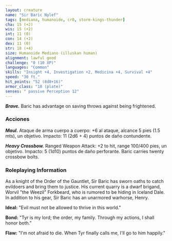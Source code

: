 ```yaml
---
layout: creature
name: "Sir Baric Nylef"
tags: [mediana, humanoide, cr0, storm-kings-thunder]
cha: 15 (+2)
wis: 15 (+2)
int: 11 (0)
con: 14 (+2)
dex: 11 (0)
str: 18 (+4)
size: Humanoide Mediano (illuskan human)
alignment: lawful good
challenge: "0 (10 XP)"
languages: "Common"
skills: "Insight +4, Investigation +2, Medicina +4, Survival +4"
speed: "30 ft."
hit_points: "52 (8d8+16)"
armor_class: "18 (plate)"
senses: " passive Perception 12"
---
```


***Brave.*** Baric has advantage on saving throws against being frightened.

### Acciones

***Maul.*** Ataque de arma cuerpo a cuerpo: +6 al ataque, alcance 5 pies (1.5 mts), un objetivo. Impacto: 11 (2d6 + 4) puntos de daño contundente.

***Heavy Crossbow.*** Ranged Weapon Attack: +2 to hit, range 100/400 pies, un objetivo. Impacto: 5 (1d10) puntos de daño perforante. Baric carries twenty crossbow bolts.

### Roleplaying Information

As a knight of the Order of the Gauntlet, Sir Baric has sworn oaths to catch evildoers and bring them to justice. His current quarry is a dwarf brigand, Worvil "the Weezil" Forkbeard, who is rumored to be hiding in Iceland Dale. In addition to his gear, Sir Baric has an unarmored warhorse, Henry.

**Ideal:** "Evil must not be allowed to thrive in this world."

**Bond:** "Tyr is my lord; the order, my family. Through my actions, I shall honor both."

**Flaw:** "I'm not afraid to die. When Tyr finally calls me, I'll go to him happily."